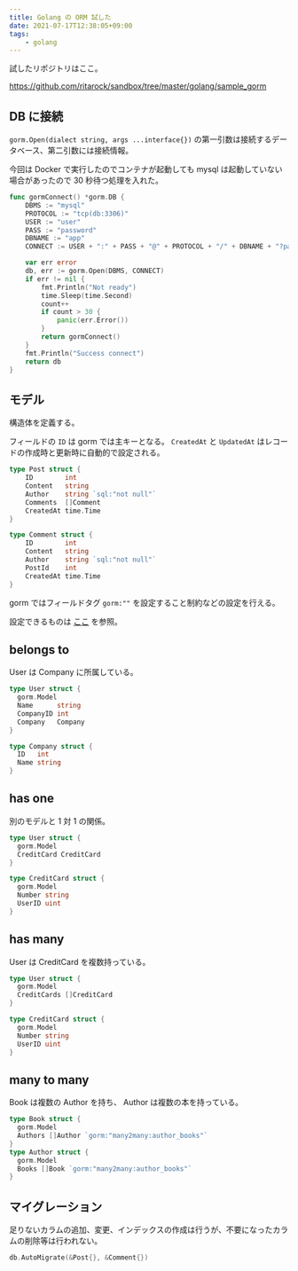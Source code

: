 ```yaml
---
title: Golang の ORM 試した
date: 2021-07-17T12:38:05+09:00
tags:
    - golang
---
```


試したリポジトリはここ。

https://github.com/ritarock/sandbox/tree/master/golang/sample_gorm


## DB に接続
`gorm.Open(dialect string, args ...interface{})` の第一引数は接続するデータベース、第二引数には接続情報。

今回は Docker で実行したのでコンテナが起動しても mysql は起動していない場合があったので 30 秒待つ処理を入れた。
```go
func gormConnect() *gorm.DB {
	DBMS := "mysql"
	PROTOCOL := "tcp(db:3306)"
	USER := "user"
	PASS := "password"
	DBNAME := "app"
	CONNECT := USER + ":" + PASS + "@" + PROTOCOL + "/" + DBNAME + "?parseTime=true"

	var err error
	db, err := gorm.Open(DBMS, CONNECT)
	if err != nil {
		fmt.Println("Not ready")
		time.Sleep(time.Second)
		count++
		if count > 30 {
			panic(err.Error())
		}
		return gormConnect()
	}
	fmt.Println("Success connect")
	return db
}
```

## モデル
構造体を定義する。 

フィールドの `ID` は gorm では主キーとなる。 `CreatedAt` と `UpdatedAt` はレコードの作成時と更新時に自動的で設定される。
```go
type Post struct {
	ID        int
	Content   string
	Author    string `sql:"not null"`
	Comments  []Comment
	CreatedAt time.Time
}

type Comment struct {
	ID        int
	Content   string
	Author    string `sql:"not null"`
	PostId    int
	CreatedAt time.Time
}
```

gorm ではフィールドタグ ``gorm:""`` を設定すること制約などの設定を行える。

設定できるものは [ここ](https://gorm.io/ja_JP/docs/models.html#Fields-Tags) を参照。


## belongs to
User は Company に所属している。
```go
type User struct {
  gorm.Model
  Name      string
  CompanyID int
  Company   Company
}

type Company struct {
  ID   int
  Name string
}
```

## has one
別のモデルと 1 対 1 の関係。
```go
type User struct {
  gorm.Model
  CreditCard CreditCard
}

type CreditCard struct {
  gorm.Model
  Number string
  UserID uint
}
```

## has many
User は CreditCard を複数持っている。
```go
type User struct {
  gorm.Model
  CreditCards []CreditCard
}

type CreditCard struct {
  gorm.Model
  Number string
  UserID uint
}
```

## many to many
Book は複数の Author を持ち、 Author は複数の本を持っている。
```go
type Book struct {
  gorm.Model
  Authors []Author `gorm:"many2many:author_books"`
}
type Author struct {
  gorm.Model
  Books []Book `gorm:"many2many:author_books"`
}
```

## マイグレーション
足りないカラムの追加、変更、インデックスの作成は行うが、不要になったカラムの削除等は行われない。
```go
db.AutoMigrate(&Post{}, &Comment{})
```
